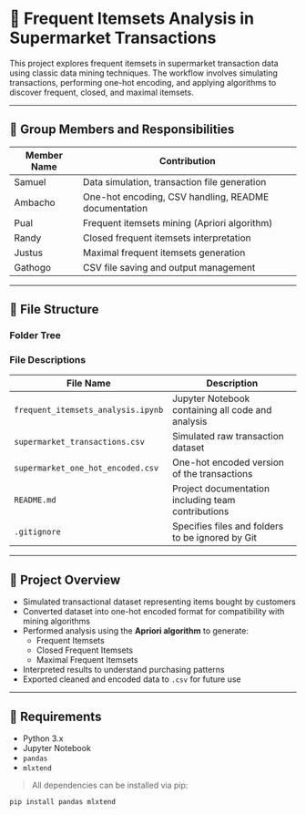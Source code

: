 # 🛒 Frequent Itemsets Analysis in Supermarket Transactions

This project explores frequent itemsets in supermarket transaction data using classic data mining techniques. The workflow involves simulating transactions, performing one-hot encoding, and applying algorithms to discover frequent, closed, and maximal itemsets.

---

## 👥 Group Members and Responsibilities

| Member Name | Contribution |
|-------------|--------------|
| Samuel      | Data simulation, transaction file generation |
| Ambacho     | One-hot encoding, CSV handling, README documentation |
| Pual        | Frequent itemsets mining (Apriori algorithm) |
| Randy       | Closed frequent itemsets interpretation |
| Justus      | Maximal frequent itemsets generation |
| Gathogo     | CSV file saving and output management |

---

## 📁 File Structure

### Folder Tree


### File Descriptions

| File Name                        | Description                                             |
|----------------------------------|---------------------------------------------------------|
| `frequent_itemsets_analysis.ipynb` | Jupyter Notebook containing all code and analysis      |
| `supermarket_transactions.csv`     | Simulated raw transaction dataset                      |
| `supermarket_one_hot_encoded.csv`  | One-hot encoded version of the transactions            |
| `README.md`                        | Project documentation including team contributions     |
| `.gitignore`                       | Specifies files and folders to be ignored by Git       |

---

## 🧠 Project Overview

- Simulated transactional dataset representing items bought by customers
- Converted dataset into one-hot encoded format for compatibility with mining algorithms
- Performed analysis using the **Apriori algorithm** to generate:
  - Frequent Itemsets
  - Closed Frequent Itemsets
  - Maximal Frequent Itemsets
- Interpreted results to understand purchasing patterns
- Exported cleaned and encoded data to `.csv` for future use

---

## 🧰 Requirements

- Python 3.x
- Jupyter Notebook
- `pandas`
- `mlxtend`

> All dependencies can be installed via pip:
```bash
pip install pandas mlxtend
